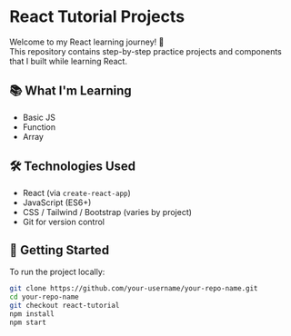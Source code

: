 # React Tutorial Projects

Welcome to my React learning journey! 🚀  
This repository contains step-by-step practice projects and components that I built while learning React.

## 📚 What I'm Learning

- Basic JS
- Function
- Array

## 🛠 Technologies Used

- React (via `create-react-app`)
- JavaScript (ES6+)
- CSS / Tailwind / Bootstrap (varies by project)
- Git for version control

## 🚀 Getting Started

To run the project locally:

```bash
git clone https://github.com/your-username/your-repo-name.git
cd your-repo-name
git checkout react-tutorial
npm install
npm start

